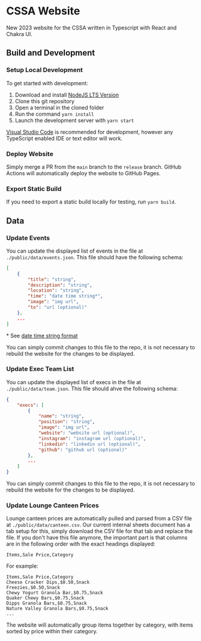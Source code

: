 # CSSA Website

New 2023 website for the CSSA written in Typescript with React and Chakra UI.

## Build and Development

### Setup Local Development

To get started with development:

1. Download and install [NodeJS LTS Version](https://nodejs.org/en/download)
2. Clone this git repository
3. Open a terminal in the cloned folder
4. Run the command `yarn install`
5. Launch the development server with `yarn start`

[Visual Studio Code](https://code.visualstudio.com/) is recommended for development, however any TypeScript enabled IDE or text editor will work.

### Deploy Website

Simply merge a PR from the `main` branch to the `release` branch. GitHub Actions will automatically deploy the website to GitHub Pages.

### Export Static Build

If you need to export a static build locally for testing, run `yarn build`.

## Data

### Update Events

You can update the displayed list of events in the file at `./public/data/events.json`. This file should have the following schema:

```json
[
    {
        "title": "string",
        "description": "string",
        "location": "string",
        "time": "date time string*",
        "image": "img url",
        "to": "url (optional)"
    },
    ...
]
```

\* See [date time string format](https://developer.mozilla.org/en-US/docs/Web/JavaScript/Reference/Global_Objects/Date#date_time_string_format)

You can simply commit changes to this file to the repo, it is not necessary to rebuild the website for the changes to be displayed.

### Update Exec Team List

You can update the displayed list of execs in the file at `./public/data/team.json`. This file should ahve the following schema:

```json
{
    "execs": [
        {
            "name": "string",
            "position": "string",
            "image": "img url",
            "website": "website url (optional)",
            "instagram": "instagram url (optional)",
            "linkedin": "linkedin url (optional)",
            "github": "github url (optional)"
        },
        ...
    ]
}
```

You can simply commit changes to this file to the repo, it is not necessary to rebuild the website for the changes to be displayed.

### Update Lounge Canteen Prices

Lounge canteen prices are automatically pulled and parsed from a CSV file at `./public/data/canteen.csv`. Our current internal sheets document has a tab setup for this, simply download the CSV file for that tab and replace the file. If you don't have this file anymore, the important part is that columns are in the following order with the exact headings displayed:

```
Items,Sale Price,Category
```

For example:

```
Items,Sale Price,Category
Cheese Cracker Dips,$0.50,Snack
Freezies,$0.50,Snack
Chewy Yogurt Granola Bar,$0.75,Snack
Quaker Chewy Bars,$0.75,Snack
Dipps Granola Bars,$0.75,Snack
Nature Valley Granola Bars,$0.75,Snack
...
```

The website will automatically group items together by category, with items sorted by price within their category.